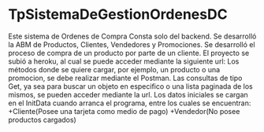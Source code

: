 # TpSistemaDeGestionOrdenesDC

Este sistema de Ordenes de Compra Consta solo del backend.
Se desarrolló la ABM de Productos, Clientes, Vendedores y Promociones.
Se desarrolló el proceso de compra de un producto por parte de un cliente.
El proyecto se subió a heroku, al cual se puede acceder mediante la siguiente url:
Los métodos donde se quiere cargar, por ejemplo, un producto o una promocion, se debe realizar mediante el Postman.
Las consultas de tipo Get, ya sea para buscar un objeto en especifico o una lista paginada de los mismos, se pueden acceder mediante la url.
Los datos iniciales se cargan en el InitData cuando arranca el programa, entre los cuales se encuentran:
+Cliente(Posee una tarjeta como medio de pago)
+Vendedor(No posee productos cargados)
